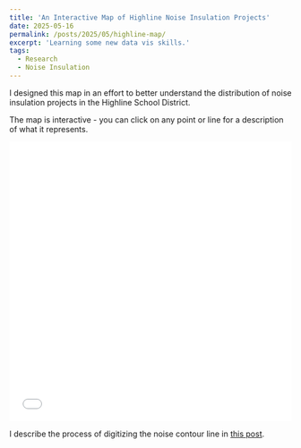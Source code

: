```yaml
---
title: 'An Interactive Map of Highline Noise Insulation Projects'
date: 2025-05-16
permalink: /posts/2025/05/highline-map/
excerpt: 'Learning some new data vis skills.'
tags:
  - Research
  - Noise Insulation
---
```


I designed this map in an effort to better understand the distribution of noise insulation projects in the Highline School District.

The map is interactive - you can click on any point or line for a description of what it represents.

<iframe src="{{ site.baseurl }}/files/highline-map/map.html" width="100%" height="500" frameborder="0" scrolling="no"></iframe>

I describe the process of digitizing the noise contour line in [this post](https://austinrobertcraig.github.io/posts/2025/05/qgis/).
